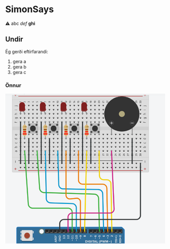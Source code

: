 # SimonSays

:warning: abc *def* **ghi**

## Undir

Ég gerði eftirfarandi:

1. gera a
2. gera b
3. gera c

### Önnur

![](./simonFrumtengimynd.PNG)
